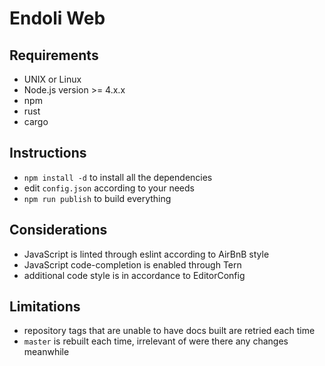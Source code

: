# Endoli Web

## Requirements

- UNIX or Linux
- Node.js version >= 4.x.x
- npm
- rust
- cargo

## Instructions

- `npm install -d` to install all the dependencies
- edit `config.json` according to your needs
- `npm run publish` to build everything

## Considerations

- JavaScript is linted through eslint according to AirBnB style
- JavaScript code-completion is enabled through Tern
- additional code style is in accordance to EditorConfig

## Limitations
- repository tags that are unable to have docs built are retried each time
- `master` is rebuilt each time, irrelevant of were there any changes meanwhile

